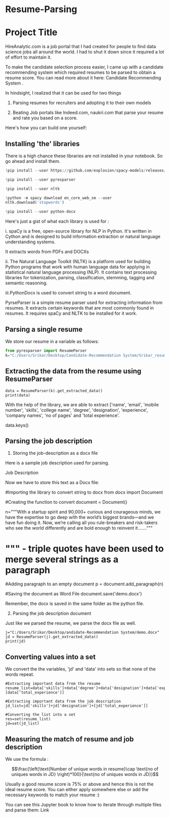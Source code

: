 # Resume-Parsing



# Project Title


HireAnalytic.com is a job portal that I had created for people to find data science jobs all around the world. I had to shut it down since it required a lot of effort to maintain it.

To make the candidate selection process easier, I came up with a candidate recommending system which required resumes to be parsed to obtain a resume score. You can read more about it here: Candidate Recommending System . 







In hindsight, I realized that it can be used for two things


1. Parsing resumes for recruiters and adopting it to their own models

2. Beating Job portals like Indeed.com, naukri.com that parse your resume and rate you based on a score.

Here's how you can build one yourself:


## Installing 'the' libraries

There is a high chance these libraries are not installed in your notebook. So go ahead and install them.


```python
!pip install --user https://github.com/explosion/spacy-models/releases/download/en_core_web_sm-2.3.1/en_core_web_sm-2.3.1.tar.gz

!pip install --user pyresparser

!pip install --user nltk

!python -m spacy download en_core_web_sm --user
nltk.download('stopwords')

!pip install --user python-docx
```

Here's just a gist of what each library is used for :


i. spaCy is a free, open-source library for NLP in Python. It's written in Cython and is designed to build information extraction or natural language understanding systems.

It extracts words from PDFs and DOCXs


ii. The Natural Language Toolkit (NLTK) is a platform used for building Python programs that work with human language data for applying in statistical natural language processing (NLP). It contains text processing libraries for tokenization, parsing, classification, stemming, tagging and semantic reasoning.


iii.PythonDocx is used to convert string to a word document.


PyrseParser is a simple resume parser used for extracting information from resumes. It extracts certain keywords that are most commonly found in resumes. It requires spaCy and NLTK to be installed for it work.


## Parsing a single resume

We store our resume in a variable as follows:


```python
from pyresparser import ResumeParser
k="C:/Users/Srikar/Desktop/Candidate-Recommendation System/Srikar_resume.pdf"
```
## Extracting the data from the resume using ResumeParser



```
data = ResumeParser(k).get_extracted_data()
print(data)
```




With the help of the library, we are able to extract ['name', 'email', 'mobile number', 'skills', 'college name', 'degree', 'designation', 'experience', 'company names', 'no of pages' and 'total experience'.



data.keys()




## Parsing the job description

1. Storing the job-description as a docx file

Here is a sample job description used for parsing.



Job Description


Now we have to store this text as a Docx file:



#Importing the library to convert string to docx
from docx import Document

#Creating the function to convert
document = Document()

n="""With a startup spirit and 90,000+ curious and courageous minds, we have the expertise to go deep with the world’s biggest brands—and we have fun doing it. Now, we’re calling all you rule-breakers and risk-takers who see the world differently and are bold enough to reinvent it......."""

# """ - triple quotes have been used to merge several strings as a paragraph

#Adding paragraph to an empty document
p = document.add_paragraph(n)

#Saving the document as Word File
document.save('demo.docx')

Remember, the docx is saved in the same folder as the python file.


2. Parsing the job description document

Just like we parsed the resume, we parse the docx file as well.


```
j="C:/Users/Srikar/Desktop/andidate-Recommendation System/demo.docx"
jd = ResumeParser(j).get_extracted_data()
print(jd)
```


## Converting values into a set

We convert the the variables, 'jd' and 'data' into sets so that none of the words repeat.


```
#Extracting important data from the resume
resume_list=data['skills']+data['degree']+data['designation']+data['experience']+[data['total_experience']]

#Extracting important data from the job description
jd_list=jd['skills']+jd['designation']+[jd['total_experience']]

#Converting the list into a set
res=set(resume_list)
jd=set(jd_list)
```

## Measuring the match of resume and job description

We use the formula :

$$\frac{\left(\text{Number of unique words in resume}\cap \text{no of uniques words in JD}  \right)*100}{\text{no of uniques words in JD}}$$


Usually a good resume score is 75% or above and hence this is not the ideal resume score. You can either apply somewhere else or add the necessary keywords to match your resume :) 


You can see this Jupyter book to know how to iterate through multiple files and parse them: Link 


